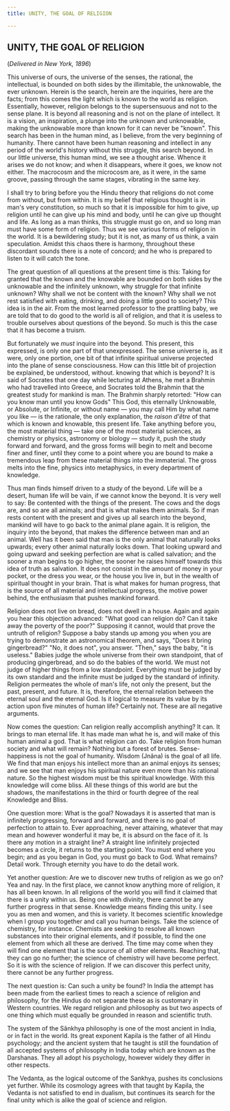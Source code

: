 ```yaml
---
title: UNITY, THE GOAL OF RELIGION

---
```





  

## UNITY, THE GOAL OF RELIGION

(*Delivered in New York, 1896*)

This universe of ours, the universe of the senses, the rational, the
intellectual, is bounded on both sides by the illimitable, the
unknowable, the ever unknown. Herein is the search, herein are the
inquiries, here are the facts; from this comes the light which is known
to the world as religion. Essentially, however, religion belongs to the
supersensuous and not to the sense plane. It is beyond all reasoning and
is not on the plane of intellect. It is a vision, an inspiration, a
plunge into the unknown and unknowable, making the unknowable more than
known for it can never be "known". This search has been in the human
mind, as I believe, from the very beginning of humanity. There cannot
have been human reasoning and intellect in any period of the world's
history without this struggle, this search beyond. In our little
universe, this human mind, we see a thought arise. Whence it arises we
do not know; and when it disappears, where it goes, we know not either.
The macrocosm and the microcosm are, as it were, in the same groove,
passing through the same stages, vibrating in the same key.

I shall try to bring before you the Hindu theory that religions do not
come from without, but from within. It is my belief that religious
thought is in man's very constitution, so much so that it is impossible
for him to give, up religion until he can give up his mind and body,
until he can give up thought and life. As long as a man thinks, this
struggle must go on, and so long man must have some form of religion.
Thus we see various forms of religion in the world. It is a bewildering
study; but it is not, as many of us think, a vain speculation. Amidst
this chaos there is harmony, throughout these discordant sounds there is
a note of concord; and he who is prepared to listen to it will catch the
tone.

The great question of all questions at the present time is this: Taking
for granted that the known and the knowable are bounded on both sides by
the unknowable and the infinitely unknown, why struggle for that
infinite unknown? Why shall we not be content with the known? Why shall
we not rest satisfied with eating, drinking, and doing a little good to
society? This idea is in the air. From the most learned professor to the
prattling baby, we are told that to do good to the world is all of
religion, and that it is useless to trouble ourselves about questions of
the beyond. So much is this the case that it has become a truism.

But fortunately we *must* inquire into the beyond. This present, this
expressed, is only one part of that unexpressed. The sense universe is,
as it were, only one portion, one bit of that infinite spiritual
universe projected into the plane of sense consciousness. How can this
little bit of projection be explained, be understood, without. knowing
that which is beyond? It is said of Socrates that one day while
lecturing at Athens, he met a Brahmin who had travelled into Greece, and
Socrates told the Brahmin that the greatest study for mankind is man.
The Brahmin sharply retorted: "How can you know man until you know Gods"
This God, this eternally Unknowable, or Absolute, or Infinite, or
without name — you may call Him by what name you like — is the
rationale, the only explanation, the *raison d'être* of that which is
known and knowable, this present life. Take anything before you, the
most material thing — take one of the most material sciences, as
chemistry or physics, astronomy or biology — study it, push the study
forward and forward, and the gross forms will begin to melt and become
finer and finer, until they come to a point where you are bound to make
a tremendous leap from these material things into the immaterial. The
gross melts into the fine, physics into metaphysics, in every department
of knowledge.

Thus man finds himself driven to a study of the beyond. Life will be a
desert, human life will be vain, if we cannot know the beyond. It is
very well to say: Be contented with the things of the present. The cows
and the dogs are, and so are all animals; and that is what makes them
animals. So if man rests content with the present and gives up all
search into the beyond, mankind will have to go back to the animal plane
again. It is religion, the inquiry into the beyond, that makes the
difference between man and an animal. Well has it been said that man is
the only animal that naturally looks upwards; every other animal
naturally looks down. That looking upward and going upward and seeking
perfection are what is called salvation; and the sooner a man begins to
go higher, the sooner he raises himself towards this idea of truth as
salvation. It does not consist in the amount of money in your pocket, or
the dress you wear, or the house you live in, but in the wealth of
spiritual thought in your brain. That is what makes for human progress,
that is the source of all material and intellectual progress, the motive
power behind, the enthusiasm that pushes mankind forward.

Religion does not live on bread, does not dwell in a house. Again and
again you hear this objection advanced: "What good can religion do? Can
it take away the poverty of the poor?" Supposing it cannot, would that
prove the untruth of religion? Suppose a baby stands up among you when
you are trying to demonstrate an astronomical theorem, and says, "Does
it bring gingerbread?" "No, it does not", you answer. "Then," says the
baby, "it is useless." Babies judge the whole universe from their own
standpoint, that of producing gingerbread, and so do the babies of the
world. We must not judge of higher things from a low standpoint.
Everything must be judged by its own standard and the infinite must be
judged by the standard of infinity. Religion permeates the whole of
man's life, not only the present, but the past, present, and future. It
is, therefore, the eternal relation between the eternal soul and the
eternal God. Is it logical to measure its value by its action upon five
minutes of human life? Certainly not. These are all negative arguments.

Now comes the question: Can religion really accomplish anything? It can.
It brings to man eternal life. It has made man what he is, and will make
of this human animal a god. That is what religion can do. Take religion
from human society and what will remain? Nothing but a forest of brutes.
Sense-happiness is not the goal of humanity. Wisdom (Jnâna) is the goal
of all life. We find that man enjoys his intellect more than an animal
enjoys its senses; and we see that man enjoys his spiritual nature even
more than his rational nature. So the highest wisdom must be this
spiritual knowledge. With this knowledge will come bliss. All these
things of this world are but the shadows, the manifestations in the
third or fourth degree of the real Knowledge and Bliss.

One question more: What is the goal? Nowadays it is asserted that man is
infinitely progressing, forward and forward, and there is no goal of
perfection to attain to. Ever approaching, never attaining, whatever
that may mean and however wonderful it may be, it is absurd on the face
of it. Is there any motion in a straight line? A straight line
infinitely projected becomes a circle, it returns to the starting point.
You must end where you begin; and as you began in God, you must go back
to God. What remains? Detail work. Through eternity you have to do the
detail work.

Yet another question: Are we to discover new truths of religion as we go
on? Yea and nay. In the first place, we cannot know anything more of
religion, it has all been known. In all religions of the world you will
find it claimed that there is a unity within us. Being one with
divinity, there cannot be any further progress in that sense. Knowledge
means finding this unity. I see you as men and women, and this is
variety. It becomes scientific knowledge when I group you together and
call you human beings. Take the science of chemistry, for instance.
Chemists are seeking to resolve all known substances into their original
elements, and if possible, to find the one element from which all these
are derived. The time may come when they will find one element that is
the source of all other elements. Reaching that, they can go no further;
the science of chemistry will have become perfect. So it is with the
science of religion. If we can discover this perfect unity, there cannot
be any further progress.

The next question is: Can such a unity be found? In India the attempt
has been made from the earliest times to reach a science of religion and
philosophy, for the Hindus do not separate these as is customary in
Western countries. We regard religion and philosophy as but two aspects
of one thing which must equally be grounded in reason and scientific
truth.

The system of the Sânkhya philosophy is one of the most ancient in
India, or in fact in the world. Its great exponent Kapila is the father
of all Hindu psychology; and the ancient system that he taught is still
the foundation of all accepted systems of philosophy in India today
which are known as the Darshanas. They all adopt his psychology, however
widely they differ in other respects.

The Vedanta, as the logical outcome of the Sankhya, pushes its
conclusions yet further. While its cosmology agrees with that taught by
Kapila, the Vedanta is not satisfied to end in dualism, but continues
its search for the final unity which is alike the goal of science and
religion.


